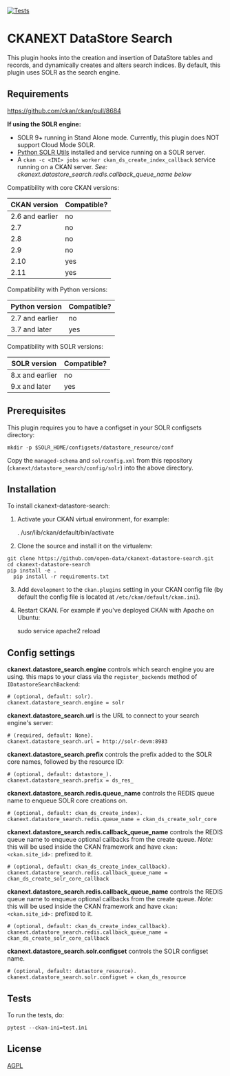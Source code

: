 [![Tests](https://github.com/open-data/ckanext-datastore-search/workflows/Tests/badge.svg?branch=main)](https://github.com/open-data/ckanext-datastore-search/actions)

# CKANEXT DataStore Search

This plugin hooks into the creation and insertion of DataStore tables and records, and dynamically creates and alters search indices. By default, this plugin uses SOLR as the search engine.


## Requirements

https://github.com/ckan/ckan/pull/8684

**If using the SOLR engine:**
- SOLR 9+ running in Stand Alone mode. Currently, this plugin does NOT support Cloud Mode SOLR.
- [Python SOLR Utils](https://github.com/open-data/pysolr-utils) installed and service running on a SOLR server.
- A `ckan -c <INI> jobs worker ckan_ds_create_index_callback` service running on a CKAN server. *See: ckanext.datastore_search.redis.callback_queue_name below*

Compatibility with core CKAN versions:

| CKAN version    | Compatible?   |
| --------------- | ------------- |
| 2.6 and earlier | no    |
| 2.7             | no    |
| 2.8             | no    |
| 2.9             | no    |
| 2.10             | yes    |
| 2.11             | yes    |

Compatibility with Python versions:

| Python version    | Compatible?   |
| --------------- | ------------- |
| 2.7 and earlier | no    |
| 3.7 and later            | yes    |

Compatibility with SOLR versions:

| SOLR version    | Compatible?   |
| --------------- | ------------- |
| 8.x and earlier | no    |
| 9.x and later            | yes    |


## Prerequisites

This plugin requires you to have a configset in your SOLR configsets directory:

```
mkdir -p $SOLR_HOME/configsets/datastore_resource/conf
```

Copy the `managed-schema` and `solrconfig.xml` from this repository (`ckanext/datastore_search/config/solr`) into the above directory.

## Installation

To install ckanext-datastore-search:

1. Activate your CKAN virtual environment, for example:

     . /usr/lib/ckan/default/bin/activate

2. Clone the source and install it on the virtualenv:
  ```
  git clone https://github.com/open-data/ckanext-datastore-search.git
  cd ckanext-datastore-search
  pip install -e .
	pip install -r requirements.txt
  ```
3. Add `development` to the `ckan.plugins` setting in your CKAN
   config file (by default the config file is located at
   `/etc/ckan/default/ckan.ini`).

4. Restart CKAN. For example if you've deployed CKAN with Apache on Ubuntu:

     sudo service apache2 reload


## Config settings

**ckanext.datastore_search.engine** controls which search engine you are using. this maps to your class via the `register_backends` method of `IDatastoreSearchBackend`:

	# (optional, default: solr).
	ckanext.datastore_search.engine = solr

**ckanext.datastore_search.url** is the URL to connect to your search engine's server:

	# (required, default: None).
	ckanext.datastore_search.url = http://solr-devm:8983

**ckanext.datastore_search.prefix** controls the prefix added to the SOLR core names, followed by the resource ID:

	# (optional, default: datastore_).
	ckanext.datastore_search.prefix = ds_res_

**ckanext.datastore_search.redis.queue_name** controls the REDIS queue name to enqueue SOLR core creations on.

	# (optional, default: ckan_ds_create_index).
	ckanext.datastore_search.redis.queue_name = ckan_ds_create_solr_core

**ckanext.datastore_search.redis.callback_queue_name** controls the REDIS queue name to enqueue optional callbacks from the create queue. *Note:* this will be used inside the CKAN framework and have `ckan:<ckan.site_id>:` prefixed to it.

	# (optional, default: ckan_ds_create_index_callback).
	ckanext.datastore_search.redis.callback_queue_name = ckan_ds_create_solr_core_callback

**ckanext.datastore_search.redis.callback_queue_name** controls the REDIS queue name to enqueue optional callbacks from the create queue. *Note:* this will be used inside the CKAN framework and have `ckan:<ckan.site_id>:` prefixed to it.

	# (optional, default: ckan_ds_create_index_callback).
	ckanext.datastore_search.redis.callback_queue_name = ckan_ds_create_solr_core_callback

**ckanext.datastore_search.solr.configset** controls the SOLR configset name.

	# (optional, default: datastore_resource).
	ckanext.datastore_search.solr.configset = ckan_ds_resource

## Tests

To run the tests, do:

    pytest --ckan-ini=test.ini

## License

[AGPL](https://www.gnu.org/licenses/agpl-3.0.en.html)
